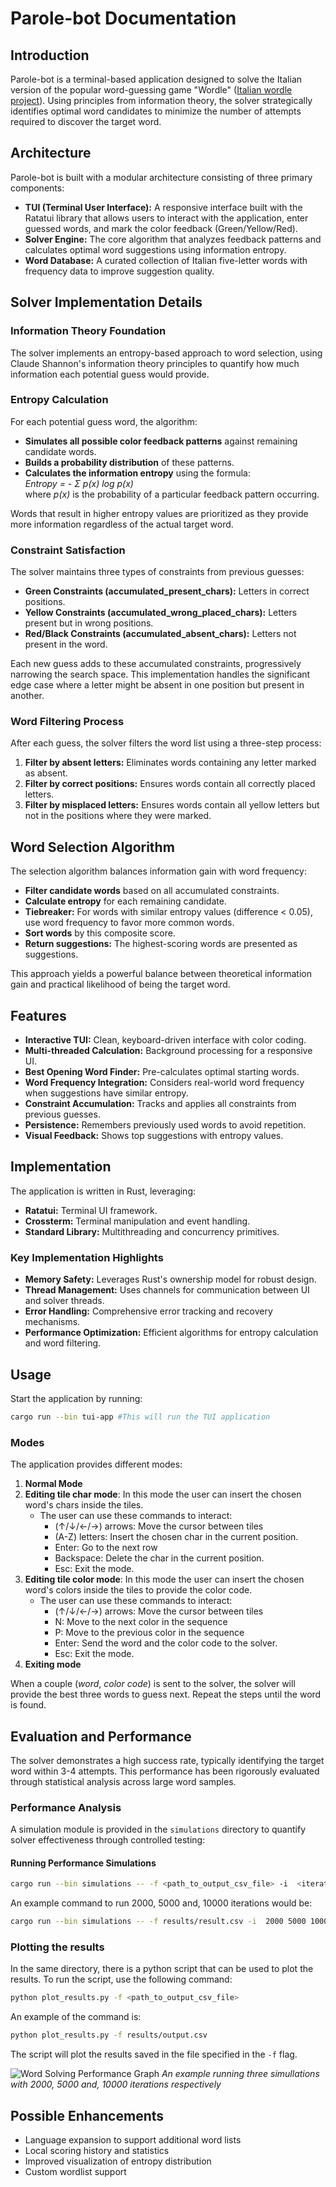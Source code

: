 # Parole-bot Documentation

## Introduction

Parole-bot is a terminal-based application designed to solve the Italian version of the popular word-guessing game "Wordle" ([Italian wordle project](https://pietroppeter.github.io/wordle-it/)). Using principles from information theory, the solver strategically identifies optimal word candidates to minimize the number of attempts required to discover the target word.

## Architecture

Parole-bot is built with a modular architecture consisting of three primary components:

- **TUI (Terminal User Interface):** A responsive interface built with the Ratatui library that allows users to interact with the application, enter guessed words, and mark the color feedback (Green/Yellow/Red).
- **Solver Engine:** The core algorithm that analyzes feedback patterns and calculates optimal word suggestions using information entropy.
- **Word Database:** A curated collection of Italian five-letter words with frequency data to improve suggestion quality.

## Solver Implementation Details

### Information Theory Foundation

The solver implements an entropy-based approach to word selection, using Claude Shannon's information theory principles to quantify how much information each potential guess would provide.

### Entropy Calculation

For each potential guess word, the algorithm:
- **Simulates all possible color feedback patterns** against remaining candidate words.
- **Builds a probability distribution** of these patterns.
- **Calculates the information entropy** using the formula:  
  *Entropy = - Σ p(x) log p(x)*  
  where *p(x)* is the probability of a particular feedback pattern occurring.

Words that result in higher entropy values are prioritized as they provide more information regardless of the actual target word.

### Constraint Satisfaction

The solver maintains three types of constraints from previous guesses:
- **Green Constraints (accumulated_present_chars):** Letters in correct positions.
- **Yellow Constraints (accumulated_wrong_placed_chars):** Letters present but in wrong positions.
- **Red/Black Constraints (accumulated_absent_chars):** Letters not present in the word.

Each new guess adds to these accumulated constraints, progressively narrowing the search space. This implementation handles the significant edge case where a letter might be absent in one position but present in another.

### Word Filtering Process

After each guess, the solver filters the word list using a three-step process:
1. **Filter by absent letters:** Eliminates words containing any letter marked as absent.
2. **Filter by correct positions:** Ensures words contain all correctly placed letters.
3. **Filter by misplaced letters:** Ensures words contain all yellow letters but not in the positions where they were marked.

## Word Selection Algorithm

The selection algorithm balances information gain with word frequency:
- **Filter candidate words** based on all accumulated constraints.
- **Calculate entropy** for each remaining candidate.
- **Tiebreaker:** For words with similar entropy values (difference < 0.05), use word frequency to favor more common words.
- **Sort words** by this composite score.
- **Return suggestions:** The highest-scoring words are presented as suggestions.

This approach yields a powerful balance between theoretical information gain and practical likelihood of being the target word.

## Features

- **Interactive TUI:** Clean, keyboard-driven interface with color coding.
- **Multi-threaded Calculation:** Background processing for a responsive UI.
- **Best Opening Word Finder:** Pre-calculates optimal starting words.
- **Word Frequency Integration:** Considers real-world word frequency when suggestions have similar entropy.
- **Constraint Accumulation:** Tracks and applies all constraints from previous guesses.
- **Persistence:** Remembers previously used words to avoid repetition.
- **Visual Feedback:** Shows top suggestions with entropy values.

## Implementation

The application is written in Rust, leveraging:
- **Ratatui:** Terminal UI framework.
- **Crossterm:** Terminal manipulation and event handling.
- **Standard Library:** Multithreading and concurrency primitives.

### Key Implementation Highlights

- **Memory Safety:** Leverages Rust's ownership model for robust design.
- **Thread Management:** Uses channels for communication between UI and solver threads.
- **Error Handling:** Comprehensive error tracking and recovery mechanisms.
- **Performance Optimization:** Efficient algorithms for entropy calculation and word filtering.

## Usage

Start the application by running:
```bash
cargo run --bin tui-app #This will run the TUI application
```
### Modes
The application provides different modes:
1. **Normal Mode**
2. **Editing tile char mode**: In this mode the user can insert the chosen word's chars inside the tiles.
    - The user can use these commands to interact:
        - (↑/↓/←/→) arrows: Move the cursor between tiles
        - (A-Z) letters: Insert the chosen char in the current position.
        - Enter: Go to the next row
        - Backspace: Delete the char in the current position.
        - Esc: Exit the mode.
3. **Editing tile color mode**: In this mode the user can insert the chosen word's colors inside the tiles to provide the color code.
    - The user can use these commands to interact:
        - (↑/↓/←/→) arrows: Move the cursor between tiles
        - N: Move to the next color in the sequence
        - P: Move to the previous color in the sequence
        - Enter: Send the word and the color code to the solver.
        - Esc: Exit the mode.
4. **Exiting mode**

When a couple (*word*, *color code*) is sent to the solver, the solver will provide the best three words to guess next.
Repeat the steps until the word is found.

## Evaluation and Performance

The solver demonstrates a high success rate, typically identifying the target word within 3-4 attempts. This performance has been rigorously evaluated through statistical analysis across large word samples.

### Performance Analysis

A simulation module is provided in the `simulations` directory to quantify solver effectiveness through controlled testing:

#### Running Performance Simulations

```bash
cargo run --bin simulations -- -f <path_to_output_csv_file> -i  <iterations>
```

An example command to run 2000, 5000 and, 10000 iterations would be:
```bash
cargo run --bin simulations -- -f results/result.csv -i  2000 5000 10000
```

### Plotting the results
In the same directory, there is a python script that can be used to plot the results. To run the script, use the following command:
```bash
python plot_results.py -f <path_to_output_csv_file>
```
An example of the command is:
```bash
python plot_results.py -f results/output.csv
```
The script will plot the results saved in the file specified in the `-f` flag. 

![Word Solving Performance Graph](example_imgs/word_solving_performance.png)
*An example running three simullations with 2000, 5000 and, 10000 iterations respectively*


## Possible Enhancements
- Language expansion to support additional word lists
- Local scoring history and statistics
- Improved visualization of entropy distribution
- Custom wordlist support